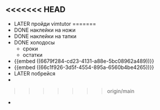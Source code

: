 <<<<<<< HEAD
-
- LATER пройди vimtutor
=======
- DONE наклейки на ножи
- DONE наклейки на тапки
- DONE холодосы
	- сроки
	- остатки
- {{embed ((6679f284-cd23-4131-a88e-5bc08962a489))}}
- {{embed ((66c1f926-3d5f-4554-895a-6560b4be4265))}}
- LATER побрейся
-
>>>>>>> origin/main
-